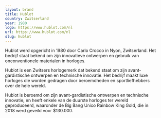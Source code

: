 ```yaml
---
layout: brand
title: Hublot
country: Zwitserland
year: 1980
logo: https://www.hublot.com/nl
url: https://www.hublot.com/nl
slug: hublot
---
```

Hublot werd opgericht in 1980 door Carlo Crocco in Nyon, Zwitserland. Het bedrijf staat bekend om zijn innovatieve ontwerpen en gebruik van onconventionele materialen in horloges.

Hublot is een Zwitsers horlogemerk dat bekend staat om zijn avant-gardistische ontwerpen en technische innovatie. Het bedrijf maakt luxe horloges die worden gedragen door beroemdheden en sportliefhebbers over de hele wereld.

Hublot is beroemd om zijn avant-gardistische ontwerpen en technische innovatie, en heeft enkele van de duurste horloges ter wereld geproduceerd, waaronder de Big Bang Unico Rainbow King Gold, die in 2018 werd geveild voor $130.000.

